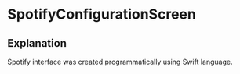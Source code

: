 # SpotifyConfigurationScreen

## Explanation
Spotify interface was created programmatically using Swift language.
